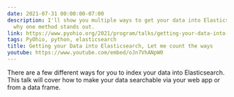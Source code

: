 ```yaml
---
date: 2021-07-31 00:00:00-07:00
description: I'll show you multiple ways to get your data into Elasticsearch - and
  why one method stands out.
link: https://www.pyohio.org/2021/program/talks/getting-your-data-into-elasticsearch-let-me-count-the-ways
tags: PyOhio, python, elasticsearch
title: Getting your Data into Elasticsearch, Let me count the ways
youtube: https://www.youtube.com/embed/oJn7VhANpW0
---
```


There are a few different ways for you to index your data into Elasticsearch. This talk will cover how to make your data searchable via your web app or from a data frame.